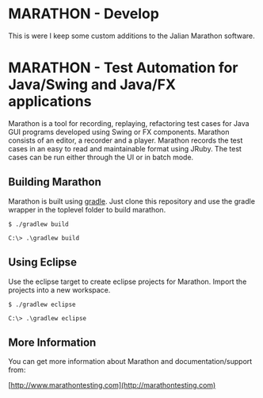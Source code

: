 # MARATHON - Develop
This is were I keep some custom additions to the Jalian Marathon software. 

# MARATHON - Test Automation for Java/Swing and Java/FX applications

Marathon is a tool for recording, replaying, refactoring test cases for Java GUI programs developed using Swing or FX components. Marathon consists of an editor, a recorder and a player. Marathon records the test cases in an easy to read and maintainable format using JRuby. The test cases can be run either through the UI or in batch mode.

## Building Marathon

Marathon is built using [gradle](http://gradle.org). Just clone this repository and use the gradle wrapper in the toplevel folder to build marathon.

```
$ ./gradlew build
```

```
C:\> .\gradlew build
```

## Using Eclipse

Use the eclipse target to create eclipse projects for Marathon. Import the projects into a new workspace.

```
$ ./gradlew eclipse
```

```
C:\> .\gradlew eclipse
```

## More Information

You can get more information about Marathon and documentation/support from:

[http://www.marathontesting.com](http://marathontesting.com)
